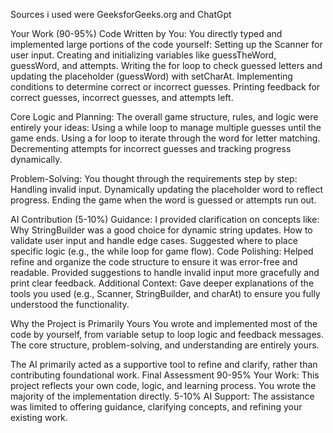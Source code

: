 Sources i used were GeeksforGeeks.org and ChatGpt 

Your Work (90-95%)
Code Written by You:
You directly typed and implemented large portions of the code yourself:
Setting up the Scanner for user input.
Creating and initializing variables like guessTheWord, guessWord, and attempts.
Writing the for loop to check guessed letters and updating the placeholder (guessWord) with setCharAt.
Implementing conditions to determine correct or incorrect guesses.
Printing feedback for correct guesses, incorrect guesses, and attempts left.


Core Logic and Planning:
The overall game structure, rules, and logic were entirely your ideas:
Using a while loop to manage multiple guesses until the game ends.
Using a for loop to iterate through the word for letter matching.
Decrementing attempts for incorrect guesses and tracking progress dynamically.


Problem-Solving:
You thought through the requirements step by step:
Handling invalid input.
Dynamically updating the placeholder word to reflect progress.
Ending the game when the word is guessed or attempts run out.


AI Contribution (5-10%)
Guidance:
I provided clarification on concepts like:
Why StringBuilder was a good choice for dynamic string updates.
How to validate user input and handle edge cases.
Suggested where to place specific logic (e.g., the while loop for game flow).
Code Polishing:
Helped refine and organize the code structure to ensure it was error-free and readable.
Provided suggestions to handle invalid input more gracefully and print clear feedback.
Additional Context:
Gave deeper explanations of the tools you used (e.g., Scanner, StringBuilder, and charAt) to ensure you fully understood the functionality.

Why the Project is Primarily Yours
You wrote and implemented most of the code by yourself, from variable setup to loop logic and feedback messages.
The core structure, problem-solving, and understanding are entirely yours.

The AI primarily acted as a supportive tool to refine and clarify, rather than contributing foundational work.
Final Assessment
90-95% Your Work: This project reflects your own code, logic, and learning process. You wrote the majority of the implementation directly.
5-10% AI Support: The assistance was limited to offering guidance, clarifying concepts, and refining your existing work.
